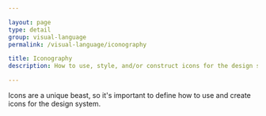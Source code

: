 ```yaml
---

layout: page
type: detail
group: visual-language
permalink: /visual-language/iconography

title: Iconography
description: How to use, style, and/or construct icons for the design system

---
```


Icons are a unique beast, so it's important to define how to use and create icons for the design system.
